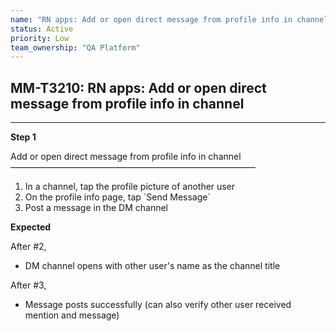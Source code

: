```yaml
---
name: "RN apps: Add or open direct message from profile info in channel"
status: Active
priority: Low
team_ownership: "QA Platform"
---
```


## MM-T3210: RN apps: Add or open direct message from profile info in channel

---

**Step 1**

Add or open direct message from profile info in channel\
————————————————————————————

1. In a channel, tap the profile picture of another user
2. On the profile info page, tap \`Send Message\`
3. Post a message in the DM channel

**Expected**

After #2,

- DM channel opens with other user's name as the channel title

After #3,

- Message posts successfully (can also verify other user received mention and message)
